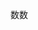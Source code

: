 <!-- date and tags in the next two lines
2017-04-14 23:14:36 +0800
statistics, data processing
-->

数数
